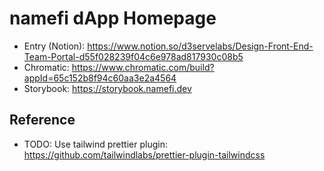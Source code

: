 # namefi dApp Homepage
- Entry (Notion): https://www.notion.so/d3servelabs/Design-Front-End-Team-Portal-d55f028239f04c6e978ad817930c08b5
- Chromatic: https://www.chromatic.com/build?appId=65c152b8f94c60aa3e2a4564
- Storybook: https://storybook.namefi.dev

## Reference
- TODO: Use tailwind prettier plugin: https://github.com/tailwindlabs/prettier-plugin-tailwindcss
